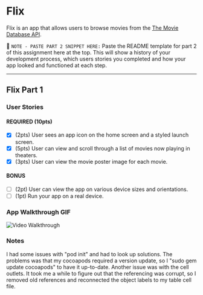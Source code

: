 # Flix

Flix is an app that allows users to browse movies from the [The Movie Database API](http://docs.themoviedb.apiary.io/#).

📝 `NOTE - PASTE PART 2 SNIPPET HERE:` Paste the README template for part 2 of this assignment here at the top. This will show a history of your development process, which users stories you completed and how your app looked and functioned at each step.

---

## Flix Part 1

### User Stories

#### REQUIRED (10pts)
- [x] (2pts) User sees an app icon on the home screen and a styled launch screen.
- [x] (5pts) User can view and scroll through a list of movies now playing in theaters.
- [x] (3pts) User can view the movie poster image for each movie.

#### BONUS
- [ ] (2pt) User can view the app on various device sizes and orientations.
- [ ] (1pt) Run your app on a real device.

### App Walkthrough GIF

<img src='http://g.recordit.co/oNcudqxpG8.gif' title='Video Walkthrough' width='' alt='Video Walkthrough' />

### Notes
I had some issues with "pod init" and had to look up solutions. The problems was that my cocoapods required a version update, so I "sudo gem update cocoapods" to have it up-to-date. Another issue was with the cell outlets. It took me a while to figure out that the referencing was corrupt, so I removed old references and reconnected the object labels to my table cell file.
